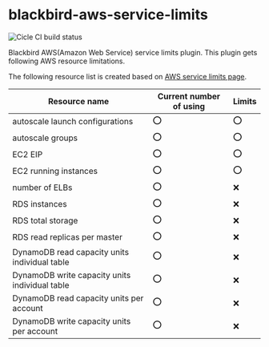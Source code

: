 blackbird-aws-service-limits
============================

![Cicle CI build status](https://circleci.com/gh/Vagrants/blackbird-aws-service-limits/tree/master.svg?style=shield&circle-token=:9bf6260934b1850def5009ac2a85c6e8a9643d7a)

Blackbird AWS(Amazon Web Service) service limits plugin.
This plugin gets following AWS resource limitations.

The following resource list is created based on [AWS service limits page](http://docs.aws.amazon.com/general/latest/gr/aws_service_limits.html).

| Resource name | Current number of using | Limits |
|---------------|-------------------------|--------|
| autoscale launch configurations                | :o: | :o: |
| autoscale groups                               | :o: | :o: |
| EC2 EIP                                        | :o: | :o: |
| EC2 running instances                          | :o: | :o: |
| number of ELBs                                 | :o: | :x: |
| RDS instances                                  | :o: | :x: |
| RDS total storage                              | :o: | :x: |
| RDS read replicas per master                   | :o: | :x: |
| DynamoDB read capacity units individual table  | :o: | :x: |
| DynamoDB write capacity units individual table | :o: | :x: |
| DynamoDB read capacity units per account       | :o: | :x: |
| DynamoDB write capacity units per account      | :o: | :x: |
